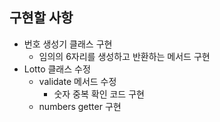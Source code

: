 ## 구현할 사항
- 번호 생성기 클래스 구현
  - 임의의 6자리를 생성하고 반환하는 메서드 구현
- Lotto 클래스 수정
  - validate 메서드 수정
    - 숫자 중복 확인 코드 구현
  - numbers getter 구현
